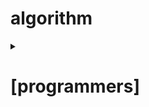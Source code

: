 # algorithm

<details markdown="1">
<summary>

# [programmers]

</summary>

- LV1.

    [서울에서 김서방 찾기](https://programmers.co.kr/learn/courses/30/lessons/12919?language=java)
    
    [소수 찾기](https://programmers.co.kr/learn/courses/30/lessons/12921)

    [문자열 다루기 기본](https://programmers.co.kr/learn/courses/30/lessons/12918)
- LV2.

- LV3.
    
</details>